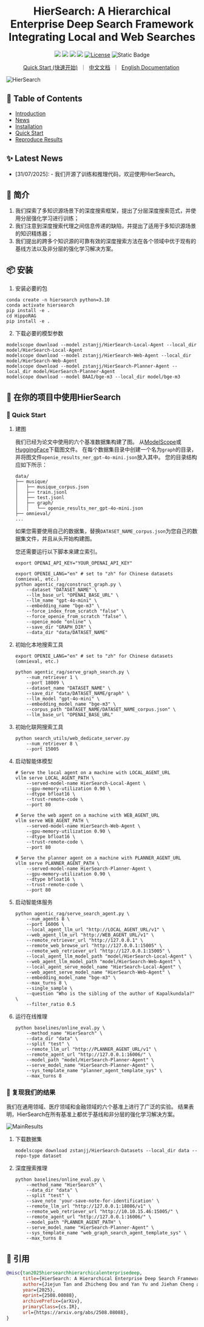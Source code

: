 # <div align="center">HierSearch: A Hierarchical Enterprise Deep Search Framework Integrating Local and Web Searches</div>

<div align="center">
<a href="https://arxiv.org/abs/2508.08088" target="_blank"><img src=https://img.shields.io/badge/arXiv-b5212f.svg?logo=arxiv></a>
<a href="https://huggingface.co/papers/2508.08088" target="_blank"><img src=https://img.shields.io/badge/Paper-Hugging%20Face-yellow?logo=huggingface></a>
<a href="https://huggingface.co/collections/zstanjj/hiersearch-6889c44cce34aebcdfd73b4a" target="_blank"><img src=https://img.shields.io/badge/%F0%9F%A4%97%20HuggingFace%20Models-27b3b4.svg></a>
<a href="https://www.modelscope.cn/collections/HierSearch-6638ad769ddb44" target="_blank"><img src=https://custom-icon-badges.demolab.com/badge/ModelScope%20Models-624aff?style=flat&logo=modelscope&logoColor=white></a>
<a href="https://github.com/plageon/HierSearch/blob/main/LICENCE"><img alt="License" src="https://img.shields.io/badge/LICENSE-MIT-green"></a>
<a><img alt="Static Badge" src="https://img.shields.io/badge/made_with-Python-blue"></a>

[//]: # (<img alt="PyPI - Version" src="https://img.shields.io/pypi/v/htmlrag">)
<p>
<a href="https://github.com/plageon/HtmlRAG#-quick-start">Quick Start (快速开始)</a>&nbsp ｜ &nbsp<a href="README_zh.md">中文文档</a>&nbsp ｜ &nbsp<a href="README.md">English Documentation</a>&nbsp
</p>
</div>

![HierSearch](./figures/pipeline0730.png)

## 📖 Table of Contents
- [Introduction](#-introduction)
- [News](#-latest-news)
- [Installation](#-installation)
- [Quick Start](#-quick-start)
- [Reproduce Results](#-dependencies)

## ✨ Latest News

- [31/07/2025]: - 我们开源了训练和推理代码，欢迎使用HierSearch。


## 📝 简介

1. 我们探索了多知识源场景下的深度搜索框架，提出了分层深度搜索范式，并使用分层强化学习进行训练；
2. 我们注意到深度搜索代理之间信息传递的缺陷，并提出了适用于多知识源场景的知识精炼器；
3. 我们提出的跨多个知识源的可靠有效的深度搜索方法在各个领域中优于现有的基线方法以及非分层的强化学习解决方案。

## 📦 安装

1. 安装必要的包
```shell
conda create -n hiersearch python=3.10
conda activate hiersearch
pip install -e .
cd HippoRAG
pip install -e .
```
2. 下载必要的模型参数
```shell
modelscope download --model zstanjj/HierSearch-Local-Agent --local_dir model/HierSearch-Local-Agent
modelscope download --model zstanjj/HierSearch-Web-Agent --local_dir model/HierSearch-Web-Agent
modelscope download --model zstanjj/HierSearch-Planner-Agent --local_dir model/HierSearch-Planner-Agent
modelscope download --model BAAI/bge-m3 --local_dir model/bge-m3
```

## 🔌 在你的项目中使用HierSearch

### 🎯 Quick Start

1. 建图
    
    我们已经为论文中使用的六个基准数据集构建了图。
    从[ModelScope](https://www.modelscope.cn/datasets/zstanjj/HierSearch-Datasets)或[HuggingFace](https://huggingface.co/datasets/zstanjj/HierSearch-Datasets)下载图文件。
    在每个数据集目录中创建一个名为`graph`的目录，并将图文件`openie_results_ner_gpt-4o-mini.json`放入其中。
    您的目录结构应如下所示：

    ```
    data/
    ├── musique/
    │   ├── musique_corpus.json
    │   ├── train.jsonl
    │   ├── test.jsonl
    │   ├── graph/
    │   │   └── openie_results_ner_gpt-4o-mini.json
    ├── omnieval/
    ...
    ```
    如果您需要使用自己的数据集，替换`DATASET_NAME_corpus.json`为您自己的数据集文件，并且从头开始构建图。

    您还需要运行以下脚本来建立索引。
    ```shell
    export OPENAI_API_KEY="YOUR_OPENAI_API_KEY"
    
    export OPENIE_LANG="en" # set to "zh" for Chinese datasets (omnieval, etc.)
    python agentic_rag/construct_graph.py \
        --dataset "DATASET_NAME" \
        --llm_base_url "OPENAI_BASE_URL" \
        --llm_name "gpt-4o-mini" \
        --embedding_name "bge-m3" \
        --force_index_from_scratch "false" \
        --force_openie_from_scratch "false" \
        --openie_mode "online" \
        --save_dir "GRAPH_DIR" \
        --data_dir "data/DATASET_NAME"
    ```

2. 初始化本地搜索工具
    ```shell
    export OPENIE_LANG="en" # set to "zh" for Chinese datasets (omnieval, etc.)
    
    python agentic_rag/serve_graph_search.py \
        --num_retriever 1 \
        --port 18009 \
        --dataset_name "DATASET_NAME" \
        --save_dir "data/DATASET_NAME/graph" \
        --llm_model "gpt-4o-mini" \
        --embedding_model_name "bge-m3" \
        --corpus_path "DATASET_NAME/DATASET_NAME_corpus.json" \
        --llm_base_url "OPENAI_BASE_URL"
    ```

3. 初始化联网搜索工具
    ```shell
    python search_utils/web_dedicate_server.py
        --num_retriever 8 \
        --port 15005
    ```
    
4. 启动智能体模型
   ```shell
   # Serve the local agent on a machine with LOCAL_AGENT_URL
   vllm serve LOCAL_AGENT_PATH \
       --served-model-name HierSearch-Local-Agent \
       --gpu-memory-utilization 0.90 \
       --dtype bfloat16 \
       --trust-remote-code \
       --port 80
   ```
   ```shell 
   # Serve the web agent on a machine with WEB_AGENT_URL
   vllm serve WEB_AGENT_PATH \
       --served-model-name HierSearch-Web-Agent \
       --gpu-memory-utilization 0.90 \
       --dtype bfloat16 \
       --trust-remote-code \
       --port 80
   ```
   ```shell 
   # Serve the planner agent on a machine with PLANNER_AGENT_URL
   vllm serve PLANNER_AGENT_PATH \
       --served-model-name HierSearch-Planner-Agent \
       --gpu-memory-utilization 0.90 \
       --dtype bfloat16 \
       --trust-remote-code \
       --port 80
   ```

5. 启动智能体服务
    ```shell
    python agentic_rag/serve_search_agent.py \
        --num_agents 8 \
        --port 16006 \
        --local_agent_llm_url "http://LOCAL_AGENT_URL/v1" \
        --web_agent_llm_url "http://WEB_AGENT_URL/v1" \
        --remote_retriever_url "http://127.0.0.1" \
        --remote_web_browse_url "http://127.0.0.1:15005" \
        --remote_web_retriever_url "http://127.0.0.1:15005" \
        --local_agent_llm_model_path "model/HierSearch-Local-Agent" \
        --web_agent_llm_model_path "model/HierSearch-Web-Agent" \
        --local_agent_serve_model_name "HierSearch-Local-Agent" \
        --web_agent_serve_model_name "HierSearch-Web-Agent" \
        --embedding_model_name "bge-m3" \
        --max_turns 8 \
        --single_sample \
        --question "Who is the sibling of the author of Kapalkundala?" \
        --filter_ratio 0.5
    ```

6. 运行在线推理
    ```shell
    python baselines/online_eval.py \
        --method_name "HierSearch" \
        --data_dir "data" \
        --split "test" \
        --remote_llm_url "http://PLANNER_AGENT_URL/v1" \
        --remote_agent_url "http://127.0.0.1:16006/" \
        --model_path "model/HierSearch-Planner-Agent" \
        --serve_model_name "HierSearch-Planner-Agent" \
        --sys_template_name "planner_agent_template_sys" \
        --max_turns 8
    ```


### 🚀 复现我们的结果

我们在通用领域、医疗领域和金融领域的六个基准上进行了广泛的实验。
结果表明，HierSearch在所有基准上都优于基线和非分层的强化学习解决方案。

![MainResults](./figures/main-results.png)
1. 下载数据集
    ```shell
    modelscope download zstanjj/HierSearch-Datasets --local_dir data --repo-type dataset
    ```

2. 深度搜索推理
    ```shell
    python baselines/online_eval.py \
        --method_name "HierSearch" \
        --data_dir "data" \
        --split "test" \
        --save_note 'your-save-note-for-identification' \
        --remote_llm_url "http://127.0.0.1:18086/v1" \
        --remote_web_retriever_url "http://10.10.15.46:15005/" \
        --remote_agent_url "http://127.0.0.1:16006/" \
        --model_path "PLANNER_AGENT_PATH" \
        --serve_model_name "HierSearch-Planner-Agent" \
        --sys_template_name "web_graph_search_agent_template_sys" \
        --max_turns 8
    ```


## 📜 引用

```bibtex
@misc{tan2025hiersearchhierarchicalenterprisedeep,
      title={HierSearch: A Hierarchical Enterprise Deep Search Framework Integrating Local and Web Searches}, 
      author={Jiejun Tan and Zhicheng Dou and Yan Yu and Jiehan Cheng and Qiang Ju and Jian Xie and Ji-Rong Wen},
      year={2025},
      eprint={2508.08088},
      archivePrefix={arXiv},
      primaryClass={cs.IR},
      url={https://arxiv.org/abs/2508.08088}, 
}
```
